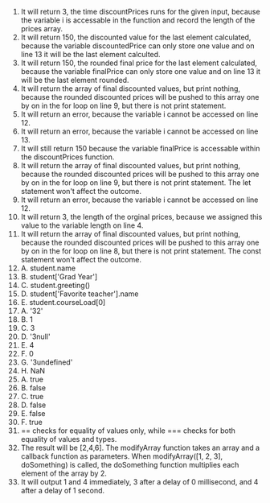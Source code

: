 1. It will return 3, the time discountPrices runs for the given input, because the variable i is accessable in the function and record the length of the prices array.
2. It will return 150, the discounted value for the last element calculated, because the variable discountedPrice can only store one value and on line 13 it will be the last element calculted.
3. It will return 150, the rounded final price for the last element calculated, because the variable finalPrice can only store one value and on line 13 it will be the last element rounded.
4. It will return the array of final discounted values, but print nothing, because the rounded discounted prices will be pushed to this array one by on in the for loop on line 9, but there is not print statement.
5. It will return an error, because the variable i cannot be accessed on line 12.
6. It will return an error, because the variable i cannot be accessed on line 13.
7. It will still return 150 because the variable finalPrice is accessable within the discountPrices function.
8. It will return the array of final discounted values, but print nothing, because the rounded discounted prices will be pushed to this array one by on in the for loop on line 9, but there is not print statement. The let statement won't affect the outcome.
9. It will return an error, because the variable i cannot be accessed on line 12.
10. It will return 3, the length of the orginal prices, because we assigned this value to the variable length on line 4.
11. It will return the array of final discounted values, but print nothing, because the rounded discounted prices will be pushed to this array one by on in the for loop on line 8, but there is not print statement. The const statement won't affect the outcome.
12. A. student.name
13. B. student['Grad Year']
14. C. student.greeting()
15. D. student['Favorite teacher'].name
16. E. student.courseLoad[0]
17. A. '32'
18. B. 1
19. C. 3
20. D. '3null'
21. E. 4
22. F. 0
23. G. '3undefined'
24. H. NaN
25. A. true
26. B. false
27. C. true
28. D. false
29. E. false
30. F. true
31. == checks for equality of values only, while === checks for both equality of values and types.
32. The result will be [2,4,6]. The modifyArray function takes an array and a callback function as parameters. When modifyArray([1, 2, 3], doSomething) is called, the doSomething function multiplies each element of the array by 2.
33. It will output 1 and 4 immediately, 3 after a delay of 0 millisecond, and 4 after a delay of 1 second.